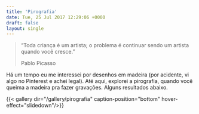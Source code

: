 ```yaml
---
title: 'Pirografia'
date: Tue, 25 Jul 2017 12:29:06 +0000
draft: false
layout: single
---
```


> “Toda criança é um artista; o problema é continuar sendo um artista quando você cresce.”
> 
> Pablo Picasso

Há um tempo eu me interessei por desenhos em madeira (por acidente, vi algo no Pinterest e achei legal). Até aqui, explorei a pirografia, quando você queima a madeira pra fazer gravações. Alguns resultados abaixo.

{{< gallery dir="/gallery/pirografia" caption-position="bottom" hover-effect="slidedown"/>}}